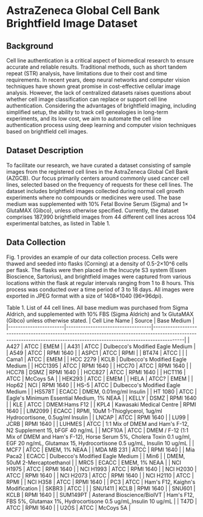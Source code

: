 # AstraZeneca Global Cell Bank Brightfield Image Dataset 
## Background 
Cell line authentication is a critical aspect of biomedical research to ensure accurate and reliable results. Traditional methods, such as short tandem repeat (STR) analysis, have limitations due to their cost and time requirements. In recent years, deep neural networks and computer vision techniques have shown great promise in cost-effective cellular image analysis. However, the lack of centralized datasets raises questions about whether cell image classification can replace or support cell line authentication. Considering the advantages of brightfield imaging, including simplified setup, the ability to track cell genealogies in long-term experiments, and its low cost, we aim to automate the cell line authentication process using deep learning and computer vision techniques based on brightfield cell images.

## Dataset Description 
To facilitate our research, we have curated a dataset consisting of sample images from the registered cell lines in the AstraZeneca Global Cell Bank (AZGCB). Our focus primarily centers around commonly used cancer cell lines, selected based on the frequency of requests for these cell lines. The dataset includes brightfield images collected during normal cell growth experiments where no compounds or medicines were used. The base medium was supplemented with 10% Fetal Bovine Serum (Sigma) and 1× GlutaMAX (Gibco), unless otherwise specified. Currently, the dataset comprises 187,990 brightfield images from 44 different cell lines across 104 experimental batches, as listed in Table 1.


## Data Collection 
Fig. 1 provides an example of our data collection process. Cells were thawed and seeded into flasks (Corning) at a density of 0.5-2×10^6 cells per flask. The flasks were then placed in the Incucyte S3 system (Essen Bioscience, Sartorius), and brightfield images were captured from various locations within the flask at regular intervals ranging from 1 to 8 hours. This process was conducted over a time period of 3 to 18 days. All images were exported in JPEG format with a size of 1408×1040 (96×96dpi).


Table 1.  List of 44 cell lines. All base medium was purchased from Sigma Aldrich, and supplemented with 10% FBS (Sigma Aldrich) and 1x GlutaMAX (Gibco) unless otherwise stated.
|     Cell Line Name    |     Source                        |     Base Medium                                                                                                                                                         |
|-----------------------|-----------------------------------|-------------------------------------------------------------------------------------------------------------------------------------------------------------------------|
|     A427              |     ATCC                          |     EMEM                                                                                                                                                                |
|     A431              |     ATCC                          |     Dulbecco's Modified Eagle Medium                                                                                                                                    |
|     A549              |     ATCC                          |     RPMI 1640                                                                                                                                                           |
|     ASPC1             |     ATCC                          |     RPMI                                                                                                                                                                |
|     BT474             |     ATCC                          |                                                                                                                                                                         |
|     Cama1             |     ATCC                          |     EMEM                                                                                                                                                                |
|        HCC 2279       |     KCLB                          |     Dulbecco's Modified Eagle Medium                                                                                                                                    |
|     HCC1395           |     ATCC                          |     RPMI 1640                                                                                                                                                           |
|     HCC70             |     ATCC                          |     RPMI 1640                                                                                                                                                           |
|     HCC78             |     DSMZ                          |     RPMI 1640                                                                                                                                                           |
|     HCC827            |     ATCC                          |     RPMI 1640                                                                                                                                                           |
|     HCT116            |     ATCC                          |     McCoys 5A                                                                                                                                                           |
|     HEK293            |     ATCC                          |     EMEM                                                                                                                                                                |
|     HELA              |     ATCC?                         |     EMEM                                                                                                                                                                |
|     Hop62             |     NCI                           |     RPMI 1640                                                                                                                                                           |
|     HS-5              |     ATCC                          |     Dulbecco's Modified Eagle Medium                                                                                                                                    |
|     HS578T            |     ECACC                         |     DMEM, 0.01mg/ml Insulin                                                                                                                                             |
|     HT 1080           |     ATCC                          |     Eagle's Minimum Essential Medium, 1%   NEAA                                                                                                                         |
|     KELLY             |     DSMZ                          |     RPMI 1640                                                                                                                                                           |
|     KLE               |     ATCC                          |     DMEM:Hams F12                                                                                                                                                       |
|     KPL4              |     Kawasaki Medical Centre       |     RPMI 1640                                                                                                                                                           |
|     LIM2099           |     ECACC                         |     RPMI, 10uM 1-Thioglycerol, 1ug/ml Hydrocortisone,   0.5ug/ml Insulin                                                                                                |
|     LNCAP             |     ATCC                          |     RPMI 1640                                                                                                                                                           |
|     LU99              |     JCRB                          |     RPMI 1640                                                                                                                                                           |
|     LUHMES            |     ATCC                          |     1:1 Mix of DMEM and Ham's F-12, N2   Supplement 15, bFGF 40 ng/mL                                                                                                   |
|     MCF10A            |     ATCC                          |     DMEM / F-12 (1:1 Mix of DMEM and   Ham's F-12), Horse Serum 5%, Cholera Toxin 0.1 ug/ml, EGF 20 ng/mL, Glutamax   15, Hydrocortisone 0.5 ug/mL, Insulin 10 ug/mL    |
|     MCF7              |     ATCC                          |     EMEM, 1% NEAA                                                                                                                                                       |
|     MDA MB 231        |     ATCC                          |     RPMI 1640                                                                                                                                                           |
|     Mia Paca2         |     ECACC                         |     Dulbecco's Modified Eagle Medium                                                                                                                                    |
|     Min6              |                                   |     DMEM, 50uM 2-Mercaptoethanol                                                                                                                                        |
|     MRC5              |     ECACC                         |     EMEM, 1% NEAA                                                                                                                                                       |
|     NCI H1975         |     ATCC                          |     RPMI 1640                                                                                                                                                           |
|     NCI H1993         |     ATCC                          |     RPMI 1640                                                                                                                                                           |
|     NCI H2030         |     ATCC                          |     RPMI 1640                                                                                                                                                           |
|     NCI H2073         |     ATCC                          |     RPMI 1640                                                                                                                                                           |
|     NCI H2110         |     ATCC                          |     RPMI                                                                                                                                                                |
|     NCI H358          |     ATCC                          |     RPMI 1640                                                                                                                                                           |
|     PC3               |     ATCC                          |     Ham's F12, Kaighn's Modification                                                                                                                                    |
|     SKBR3             |     ATCC                          |                                                                                                                                                                         |
|     SNU1411           |     KCLB                          |     RPMI 1640                                                                                                                                                           |
|     SNU601            |     KCLB                          |     RPMI 1640                                                                                                                                                           |
|     SUM149PT          |     Asterand Bioscience/BioIVT    |     Ham's F12, FBS 5%, Glutamax 1%,   Hydrocortisone 0.5 ug/mL,Insulin 10 ug/mL                                                                                         |
|     T47D              |     ATCC                          |     RPMI 1640                                                                                                                                                           |
|     U2OS              |     ATCC                          |     McCoys 5A                                                                                                                                                           |
